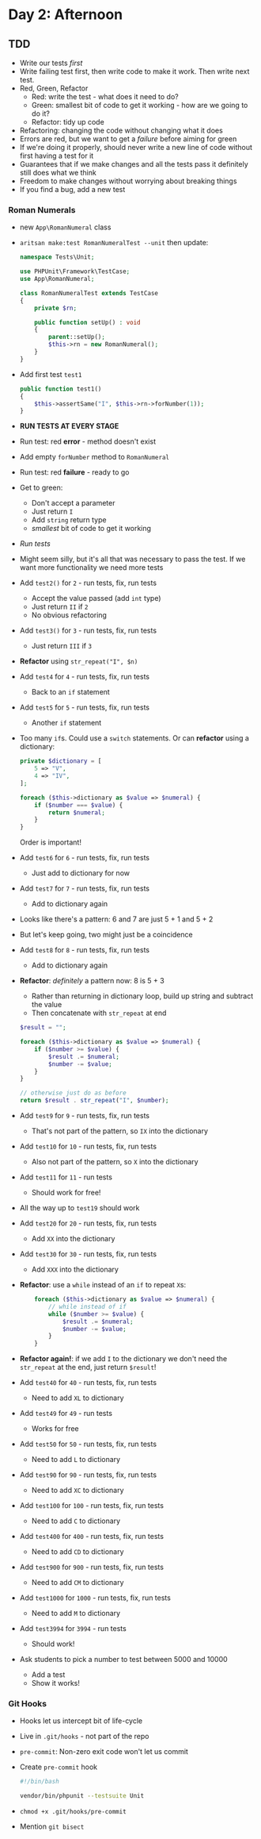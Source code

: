 # Day 2: Afternoon

## TDD

- Write our tests *first*
- Write failing test first, then write code to make it work. Then write next test.
- Red, Green, Refactor
    - Red: write the test - what does it need to do?
    - Green: smallest bit of code to get it working - how are we going to do it?
    - Refactor: tidy up code
- Refactoring: changing the code without changing what it does
- Errors are red, but we want to get a *failure* before aiming for green
- If we're doing it properly, should never write a new line of code without first having a test for it
- Guarantees that if we make changes and all the tests pass it definitely still does what we think
- Freedom to make changes without worrying about breaking things
- If you find a bug, add a new test

### Roman Numerals

- new `App\RomanNumeral` class

- `aritsan make:test RomanNumeralTest --unit` then update:

    ```php
    namespace Tests\Unit;

    use PHPUnit\Framework\TestCase;
    use App\RomanNumeral;

    class RomanNumeralTest extends TestCase
    {
        private $rn;

        public function setUp() : void
        {
            parent::setUp();
            $this->rn = new RomanNumeral();
        }
    }
    ```

- Add first test `test1`

    ```php
    public function test1()
    {
        $this->assertSame("I", $this->rn->forNumber(1));
    }
    ```
- **RUN TESTS AT EVERY STAGE**
- Run test: red **error** - method doesn't exist
- Add empty `forNumber` method to `RomanNumeral`
- Run test: red **failure** - ready to go
- Get to green:
    - Don't accept a parameter
    - Just return `I`
    - Add `string` return type
    - *smallest* bit of code to get it working
- *Run tests*
- Might seem silly, but it's all that was necessary to pass the test. If we want more functionality we need more tests
- Add `test2()` for `2` - run tests, fix, run tests
    - Accept the value passed (add `int` type)
    - Just return `II` if `2`
    - No obvious refactoring
- Add `test3()` for `3` - run tests, fix, run tests
    - Just return `III` if `3`
- **Refactor** using `str_repeat("I", $n)`
- Add `test4` for `4` - run tests, fix, run tests
    - Back to an `if` statement
- Add `test5` for `5` - run tests, fix, run tests
    - Another `if` statement
- Too many `if`s. Could use a `switch` statements. Or can **refactor** using a dictionary:

    ```php
    private $dictionary = [
        5 => "V",
        4 => "IV",
    ];
    ```

    ```php
    foreach ($this->dictionary as $value => $numeral) {
        if ($number === $value) {
            return $numeral;
        }
    }
    ```

    Order is important!

- Add `test6` for `6` - run tests, fix, run tests
    - Just add to dictionary for now
- Add `test7` for `7` - run tests, fix, run tests
    - Add to dictionary again
- Looks like there's a pattern: 6 and 7 are just 5 + 1 and 5 + 2
- But let's keep going, two might just be a coincidence
- Add `test8` for `8` - run tests, fix, run tests
    - Add to dictionary again
- **Refactor**: *definitely* a pattern now: 8 is 5 + 3
    - Rather than returning in dictionary loop, build up string and subtract the value
    - Then concatenate with `str_repeat` at end

    ```php
    $result = "";

    foreach ($this->dictionary as $value => $numeral) {
        if ($number >= $value) {
            $result .= $numeral;
            $number -= $value;
        }
    }

    // otherwise just do as before
    return $result . str_repeat("I", $number);
    ```

- Add `test9` for `9` - run tests, fix, run tests
    - That's not part of the pattern, so `IX` into the dictionary
- Add `test10` for `10` - run tests, fix, run tests
    - Also not part of the pattern, so `X` into the dictionary
- Add `test11` for `11` - run tests
    - Should work for free!
- All the way up to `test19` should work
- Add `test20` for `20` - run tests, fix, run tests
    - Add `XX` into the dictionary
- Add `test30` for `30` - run tests, fix, run tests
    - Add `XXX` into the dictionary
- **Refactor**: use a `while` instead of an `if` to repeat `X`s:

    ```php
        foreach ($this->dictionary as $value => $numeral) {
            // while instead of if
            while ($number >= $value) {
                $result .= $numeral;
                $number -= $value;
            }
        }
    ```

- **Refactor again!**: if we add `I` to the dictionary we don't need the `str_repeat` at the end, just return `$result`!
- Add `test40` for `40` - run tests, fix, run tests
    - Need to add `XL` to dictionary
- Add `test49` for `49` - run tests
    - Works for free
- Add `test50` for `50` - run tests, fix, run tests
    - Need to add `L` to dictionary
- Add `test90` for `90` - run tests, fix, run tests
    - Need to add `XC` to dictionary
- Add `test100` for `100` - run tests, fix, run tests
    - Need to add `C` to dictionary
- Add `test400` for `400` - run tests, fix, run tests
    - Need to add `CD` to dictionary
- Add `test900` for `900` - run tests, fix, run tests
    - Need to add `CM` to dictionary
- Add `test1000` for `1000` - run tests, fix, run tests
    - Need to add `M` to dictionary
- Add `test3994` for `3994` - run tests
    - Should work!
- Ask students to pick a number to test between 5000 and 10000
    - Add a test
    - Show it works!

### Git Hooks

- Hooks let us intercept bit of life-cycle
- Live in `.git/hooks` - not part of the repo
- `pre-commit`: Non-zero exit code won't let us commit
- Create `pre-commit` hook

    ```bash
    #!/bin/bash

    vendor/bin/phpunit --testsuite Unit
    ```

- `chmod +x .git/hooks/pre-commit`
- Mention `git bisect`
